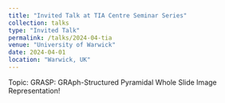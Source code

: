 ```yaml
---
title: "Invited Talk at TIA Centre Seminar Series"
collection: talks
type: "Invited Talk"
permalink: /talks/2024-04-tia
venue: "University of Warwick"
date: 2024-04-01
location: "Warwick, UK"
---
```


Topic: GRASP: GRAph-Structured Pyramidal Whole Slide Image Representation!
